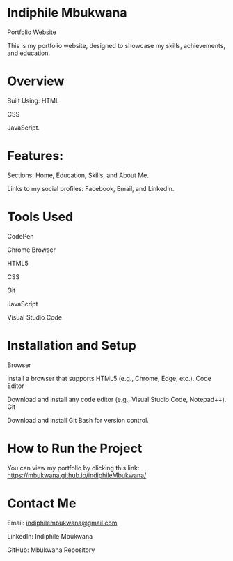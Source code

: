 # Indiphile Mbukwana
 Portfolio Website

This is my portfolio website, designed to showcase my skills, achievements, and education.

# Overview
 Built Using: HTML
 
 CSS
 
 JavaScript.

# Features:

Sections: Home, Education, Skills, and About Me.

Links to my social profiles: Facebook, Email, and LinkedIn.

# Tools Used
 CodePen

Chrome Browser

HTML5

CSS

Git

JavaScript

Visual Studio Code

# Installation and Setup
Browser

Install a browser that supports HTML5 (e.g., Chrome, Edge, etc.). Code Editor

Download and install any code editor (e.g., Visual Studio Code, Notepad++). Git

Download and install Git Bash for version control.

# How to Run the Project

You can view my portfolio by clicking this link: https://mbukwana.github.io/indiphileMbukwana/

# Contact Me

Email: indiphilembukwana@gmail.com

LinkedIn: Indiphile Mbukwana

GitHub: Mbukwana Repository


